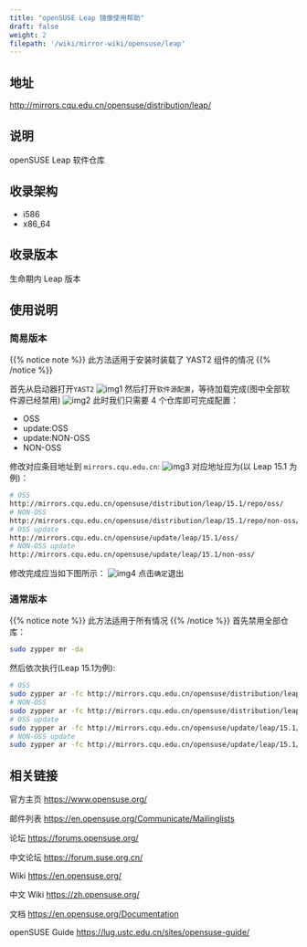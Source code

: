 ```yaml
---
title: "openSUSE Leap 镜像使用帮助"
draft: false
weight: 2
filepath: '/wiki/mirror-wiki/opensuse/leap'
---
```

## 地址
http://mirrors.cqu.edu.cn/opensuse/distribution/leap/
## 说明
openSUSE Leap 软件仓库
## 收录架构
- i586
- x86_64
## 收录版本
生命期内 Leap 版本
## 使用说明
### 简易版本
{{% notice note %}}
此方法适用于安装时装载了 YAST2 组件的情况
{{% /notice %}}

首先从启动器打开`YAST2`
![img1](/static/mirror-wiki/images/01.png)
然后打开`软件源配置`，等待加载完成(图中全部软件源已经禁用)
![img2](/static/mirror-wiki/images/02.png)
此时我们只需要 4 个仓库即可完成配置：

- OSS
- update:OSS
- update:NON-OSS
- NON-OSS

修改对应条目地址到 `mirrors.cqu.edu.cn`:
![img3](/static/mirror-wiki/images/03.png)
对应地址应为(以 Leap 15.1 为例)：
```bash
# OSS
http://mirrors.cqu.edu.cn/opensuse/distribution/leap/15.1/repo/oss/
# NON-OSS
http://mirrors.cqu.edu.cn/opensuse/distribution/leap/15.1/repo/non-oss/
# OSS update
http://mirrors.cqu.edu.cn/opensuse/update/leap/15.1/oss/
# NON-OSS update
http://mirrors.cqu.edu.cn/opensuse/update/leap/15.1/non-oss/
```
修改完成应当如下图所示：
![img4](/static/mirror-wiki/images/04.png)
点击`确定`退出
### 通常版本
{{% notice note %}}
此方法适用于所有情况
{{% /notice %}}
首先禁用全部仓库：
```bash
sudo zypper mr -da
```
然后依次执行(Leap 15.1为例):
```bash
# OSS
sudo zypper ar -fc http://mirrors.cqu.edu.cn/opensuse/distribution/leap/15.1/repo/oss   openSUSE-CQU-OSS
# NON-OSS
sudo zypper ar -fc http://mirrors.cqu.edu.cn/opensuse/distribution/leap/15.1/repo/non-oss   openSUSE-CQU-NON-OSS
# OSS update
sudo zypper ar -fc http://mirrors.cqu.edu.cn/opensuse/update/leap/15.1/oss   openSUSE-CQU-OSS-UPDATE
# NON-OSS update
sudo zypper ar -fc http://mirrors.cqu.edu.cn/opensuse/update/leap/15.1/non-oss   openSUSE-CQU-NON-OSS-UPDATE
```
## 相关链接
官方主页
https://www.opensuse.org/

邮件列表
https://en.opensuse.org/Communicate/Mailinglists

论坛
https://forums.opensuse.org/

中文论坛
https://forum.suse.org.cn/

Wiki
https://en.opensuse.org/

中文 Wiki
https://zh.opensuse.org/

文档
https://en.opensuse.org/Documentation

openSUSE Guide
https://lug.ustc.edu.cn/sites/opensuse-guide/
